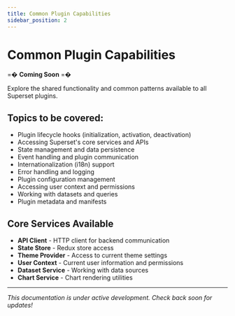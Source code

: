 ```yaml
---
title: Common Plugin Capabilities
sidebar_position: 2
---
```


<!--
Licensed to the Apache Software Foundation (ASF) under one
or more contributor license agreements.  See the NOTICE file
distributed with this work for additional information
regarding copyright ownership.  The ASF licenses this file
to you under the Apache License, Version 2.0 (the
"License"); you may not use this file except in compliance
with the License.  You may obtain a copy of the License at

  http://www.apache.org/licenses/LICENSE-2.0

Unless required by applicable law or agreed to in writing,
software distributed under the License is distributed on an
"AS IS" BASIS, WITHOUT WARRANTIES OR CONDITIONS OF ANY
KIND, either express or implied.  See the License for the
specific language governing permissions and limitations
under the License.
-->

# Common Plugin Capabilities

=� **Coming Soon** =�

Explore the shared functionality and common patterns available to all Superset plugins.

## Topics to be covered:

- Plugin lifecycle hooks (initialization, activation, deactivation)
- Accessing Superset's core services and APIs
- State management and data persistence
- Event handling and plugin communication
- Internationalization (i18n) support
- Error handling and logging
- Plugin configuration management
- Accessing user context and permissions
- Working with datasets and queries
- Plugin metadata and manifests

## Core Services Available

- **API Client** - HTTP client for backend communication
- **State Store** - Redux store access
- **Theme Provider** - Access to current theme settings
- **User Context** - Current user information and permissions
- **Dataset Service** - Working with data sources
- **Chart Service** - Chart rendering utilities

---

*This documentation is under active development. Check back soon for updates!*
